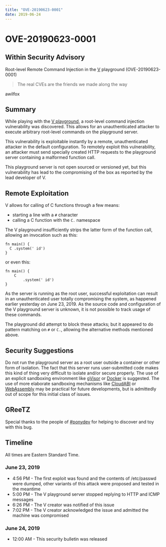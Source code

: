 ```yaml
---
title: "OVE-20190623-0001"
date: 2019-06-24
---
```


# OVE-20190623-0001

## Within Security Advisory

Root-level Remote Command Injection in the [V](https://vlang.io) playground (OVE-20190623-0001)

> The real CVEs are the friends we made along the way

awilfox

## Summary

While playing with the [V playground](https://vlang.io/play), a root-level 
command injection vulnerability was discovered. This allows for an 
unauthenticated attacker to execute arbitrary root-level commands on the
playground server.

This vulnerability is exploitable instantly by a remote, unauthenticated
attacker in the default configuration. To remotely exploit this vulnerability,
an attacker must send specially created HTTP requests to the playground server
containing a malformed function call.

This playground server is not open sourced or versioned yet, but this 
vulnerability has lead to the compromising of the box as reported by the lead
developer of V.

## Remote Exploitation

V allows for calling of C functions through a few means:

- starting a line with a `#` character
- calling a C function with the `C.` namespace

The V playground insufficiently strips the latter form of the function call,
allowing an invocation such as this:

```
fn main() {
  C .system(' id')
}
```

or even this:

```
fn main() {
	C
		.system(' id')
}
```

As the server is running as the root user, successful exploitation can result
in an unauthenticated user totally compromising the system, as happened 
earlier yesterday on June 23, 2019. As the source code and configuration of 
the V playground server is unknown, it is not possible to track usage of these 
commands. 

The playground did attempt to block these attacks; but it appeared to do pattern 
matching on `#` or `C.`, allowing the alternative methods mentioned above.

## Security Suggestions

Do not run the playground server as a root user outside a container or other
form of isolation. The fact that this server runs user-submitted code makes
this kind of thing very difficult to isolate and/or secure properly. The use
of an explicit sandboxing environment like [gVisor](https://gvisor.dev) or
[Docker](https://www.docker.com) is suggested. The use of more elaborate 
sandboxing mechanisms like [CloudABI](https://cloudabi.org) or 
[WebAssembly](https://webassembly.org) may be practical for future 
developments, but is admittedly out of scope for this initial class of issues.

## GReeTZ

Special thanks to the people of [#ponydev](https://pony.dev) for helping to 
discover and toy with this bug.

## Timeline

All times are Eastern Standard Time.

### June 23, 2019

- 4:56 PM - The first exploit was found and the contents of /etc/passwd were dumped, other variants of this attack were proposed and tested in the meantime
- 5:00 PM - The V playground server stopped replying to HTTP and ICMP messages
- 6:26 PM - The V creator was notified of this issue
- 7:02 PM - The V creator acknowledged the issue and admitted the machine was compromised

### June 24, 2019

- 12:00 AM - This security bulletin was released

